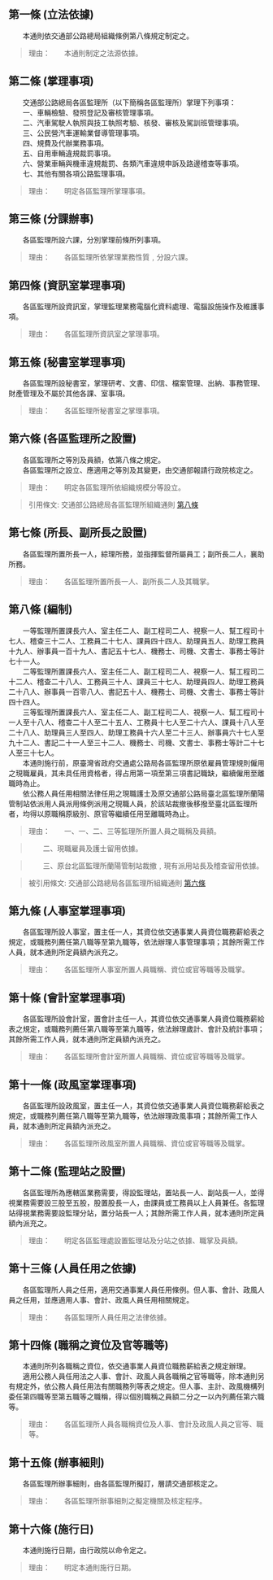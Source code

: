 第一條 (立法依據)
-----------------
　　本通則依交通部公路總局組織條例第八條規定制定之。  
> 理由：　　本通則制定之法源依據。



第二條 (掌理事項)
-----------------
　　交通部公路總局各區監理所（以下簡稱各區監理所）掌理下列事項：  
　　一、車輛檢驗、發照登記及審核管理事項。  
　　二、汽車駕駛人執照與技工執照考驗、核發、審核及駕訓班管理事項。  
　　三、公民營汽車運輸業督導管理事項。  
　　四、規費及代辦業務事項。  
　　五、自用車輛違規裁罰事項。  
　　六、營業車輛與機車違規裁罰、各類汽車違規申訴及路邊稽查等事項。  
　　七、其他有關各項公路監理事項。  
> 理由：　　明定各區監理所掌理事項。



第三條 (分課辦事)
-----------------
　　各區監理所設六課，分別掌理前條所列事項。  
> 理由：　　各區監理所依掌理業務性質﹐分設六課。



第四條 (資訊室掌理事項)
-----------------------
　　各區監理所設資訊室，掌理監理業務電腦化資料處理、電腦設施操作及維護事項。  
> 理由：　　各區監理所資訊室之掌理事項。



第五條 (秘書室掌理事項)
-----------------------
　　各區監理所設秘書室，掌理研考、文書、印信、檔案管理、出納、事務管理、財產管理及不屬於其他各課、室事項。  
> 理由：　　各區監理所秘書室之掌理事項。



第六條 (各區監理所之設置)
-------------------------
　　各區監理所之等別及員額，依第八條之規定。  
　　各區監理所之設立、應適用之等別及其變更，由交通部報請行政院核定之。  
> 理由：　　明定各區監理所依組織規模分等設立。

> 引用條文: 交通部公路總局各區監理所組織通則 [第八條](../../交通建設/公路/交通部公路總局各區監理所組織通則.md#第八條-編制)



第七條 (所長、副所長之設置)
---------------------------
　　各區監理所置所長一人，綜理所務，並指揮監督所屬員工；副所長二人，襄助所務。  
> 理由：　　各區監理所置所長一人、副所長二人及其職掌。



第八條 (編制)
-------------
　　一等監理所置課長六人、室主任二人、副工程司二人、視察一人、幫工程司十七人、稽查三十二人、工務員二十七人、課員四十四人、助理員五人、助理工務員十九人、辦事員一百十九人、書記五十七人、機務士、司機、文書士、事務士等計七十一人。  
　　二等監理所置課長六人、室主任二人、副工程司二人、視察一人、幫工程司二十二人、稽查二十八人、工務員三十人、課員三十七人、助理員四人、助理工務員二十八人、辦事員一百零八人、書記五十人、機務士、司機、文書士、事務士等計四十四人。  
　　三等監理所置課長六人、室主任二人、副工程司二人、視察一人、幫工程司十一人至十八人、稽查二十人至二十五人、工務員十七人至二十六人、課員十八人至二十八人、助理員三人至四人、助理工務員十六人至二十三人、辦事員六十七人至九十二人、書記二十一人至三十二人、機務士、司機、文書士、事務士等計二十七人至三十七人。  
　　本通則施行前，原臺灣省政府交通處公路局各區監理所原依雇員管理規則僱用之現職雇員，其未具任用資格者，得占用第一項至第三項書記職缺，繼續僱用至離職時為止。  
　　依公務人員任用相關法律任用之現職護士及原交通部公路局臺北區監理所蘭陽管制站依派用人員派用條例派用之現職人員，於該站裁撤後移撥至臺北區監理所者，均得以原職稱原級別、原官等繼續任用至離職時為止。  
> 理由：　　一、一、二、三等監理所所置人員之職稱及員額。

> 　　二、現職雇員及護士留用依據。

> 　　三、原台北區監理所蘭陽管制站裁撤﹐現有派用站長及稽查留用依據。

> 被引用條文: 交通部公路總局各區監理所組織通則 [第六條](../../交通建設/公路/交通部公路總局各區監理所組織通則.md#第六條-各區監理所之設置)



第九條 (人事室掌理事項)
-----------------------
　　各區監理所設人事室，置主任一人，其資位依交通事業人員資位職務薪給表之規定，或職務列薦任第八職等至第九職等，依法辦理人事管理事項；其餘所需工作人員，就本通則所定員額內派充之。  
> 理由：　　各區監理所人事室所置人員職稱、資位或官等職等及職掌。



第十條 (會計室掌理事項)
-----------------------
　　各區監理所設會計室，置會計主任一人，其資位依交通事業人員資位職務薪給表之規定，或職務列薦任第八職等至第九職等，依法辦理歲計、會計及統計事項；其餘所需工作人員，就本通則所定員額內派充之。  
> 理由：　　各區監理所會計室所置人員職稱、資位或官等職等及職掌。



第十一條 (政風室掌理事項)
-------------------------
　　各區監理所設政風室，置主任一人，其資位依交通事業人員資位職務薪給表之規定，或職務列薦任第八職等至第九職等，依法辦理政風事項；其餘所需工作人員，就本通則所定員額內派充之。  
> 理由：　　各區監理所政風室所置人員職稱、資位或官等職等及職掌。



第十二條 (監理站之設置)
-----------------------
　　各區監理所為應轄區業務需要，得設監理站，置站長一人、副站長一人，並得視業務需要設三股至五股，股置股長一人，由課員或工務員以上人員兼任。各監理站得視業務需要設監理分站，置分站長一人；其餘所需工作人員，就本通則所定員額內派充之。  
> 理由：　　明定各區監理處設置監理站及分站之依據、職掌及員額。



第十三條 (人員任用之依據)
-------------------------
　　各區監理所人員之任用，適用交通事業人員任用條例。但人事、會計、政風人員之任用，並應適用人事、會計、政風人員任用相關規定。  
> 理由：　　各區監理所人員任用之法律依據。



第十四條 (職稱之資位及官等職等)
-------------------------------
　　本通則所列各職稱之資位，依交通事業人員資位職務薪給表之規定辦理。  
　　適用公務人員任用法之人事、會計、政風人員各職稱之官等職等，除本通則另有規定外，依公務人員任用法有關職務列等表之規定。但人事、主計、政風機構列委任第四職等至第五職等之職稱，得以個別職稱之員額二分之一以內列薦任第六職等。  
> 理由：　　各區監理所人員各職稱資位及人事、會計及政風人員之官等、職等。



第十五條 (辦事細則)
-------------------
　　各區監理所辦事細則，由各區監理所擬訂，層請交通部核定之。  
> 理由：　　各區監理所辦事細則之擬定機關及核定程序。



第十六條 (施行日)
-----------------
　　本通則施行日期，由行政院以命令定之。  
> 理由：　　明定本通則施行日期。